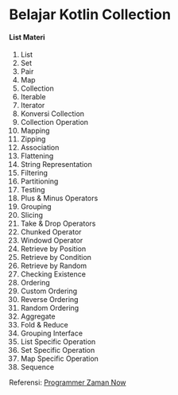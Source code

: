 # Belajar Kotlin Collection
#### List Materi
1. List
2. Set
3. Pair
4. Map
5. Collection
6. Iterable
7. Iterator
8. Konversi Collection
9. Collection Operation
10. Mapping
11. Zipping
12. Association
13. Flattening
14. String Representation
15. Filtering
16. Partitioning
17. Testing
18. Plus & Minus Operators
19. Grouping
20. Slicing
21. Take & Drop Operators
22. Chunked Operator
23. Windowd Operator
24. Retrieve by Position
25. Retrieve by Condition
26. Retrieve by Random
27. Checking Existence
28. Ordering
29. Custom Ordering
30. Reverse Ordering
31. Random Ordering
32. Aggregate
33. Fold & Reduce
34. Grouping Interface
35. List Specific Operation
36. Set Specific Operation
37. Map Specific Operation
38. Sequence

Referensi:  [Programmer Zaman Now](https://www.youtube.com/ProgrammerZamanNow)